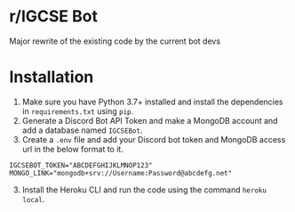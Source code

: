 # r/IGCSE Bot

Major rewrite of the existing code by the current bot devs

# Installation
1. Make sure you have Python 3.7+ installed and install the dependencies in `requirements.txt` using `pip`.
2. Generate a Discord Bot API Token and make a MongoDB account and add a database named `IGCSEBot`.
3. Create a `.env` file and add your Discord bot token and MongoDB access url in the below format to it. 
```
IGCSEBOT_TOKEN="ABCDEFGHIJKLMNOP123"
MONGO_LINK="mongodb+srv://Username:Password@abcdefg.net"
```
3. Install the Heroku CLI and run the code using the command `heroku local`.
